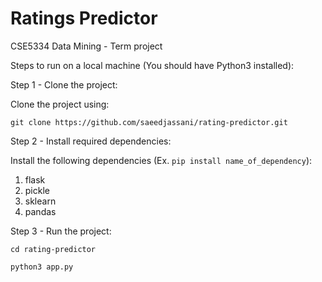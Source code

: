 # Ratings Predictor
CSE5334 Data Mining - Term project

Steps to run on a local machine (You should have Python3 installed):

Step 1 - Clone the project:

Clone the project using:

`git clone https://github.com/saeedjassani/rating-predictor.git`

Step 2 - Install required dependencies:

Install the following dependencies (Ex. `pip install name_of_dependency`):
1. flask
2. pickle
3. sklearn
4. pandas

Step 3 - Run the project:

`cd rating-predictor`

`python3 app.py`
